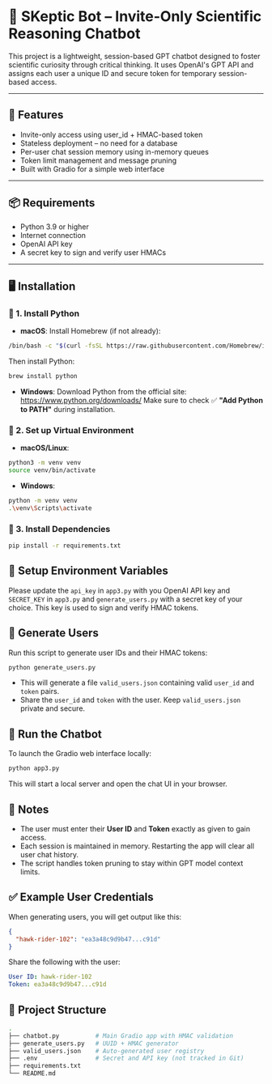 # 🧠 SKeptic Bot – Invite-Only Scientific Reasoning Chatbot

This project is a lightweight, session-based GPT chatbot designed to foster scientific curiosity through critical thinking. It uses OpenAI's GPT API and assigns each user a unique ID and secure token for temporary session-based access.

---

## 🚀 Features

- Invite-only access using user_id + HMAC-based token
- Stateless deployment – no need for a database
- Per-user chat session memory using in-memory queues
- Token limit management and message pruning
- Built with Gradio for a simple web interface

---

## 📦 Requirements

- Python 3.9 or higher
- Internet connection
- OpenAI API key
- A secret key to sign and verify user HMACs

---

## 🖥️ Installation

### 🔹 1. Install Python

- **macOS**: Install Homebrew (if not already):
```bash
/bin/bash -c "$(curl -fsSL https://raw.githubusercontent.com/Homebrew/install/HEAD/install.sh)"
```
Then install Python:
```bash
brew install python
```

- **Windows**: Download Python from the official site: https://www.python.org/downloads/
  Make sure to check ✅ **"Add Python to PATH"** during installation.

### 🔹 2. Set up Virtual Environment

- **macOS/Linux**:
```bash
python3 -m venv venv
source venv/bin/activate
```

- **Windows**:
```bash
python -m venv venv
.\venv\Scripts\activate
```

### 🔹 3. Install Dependencies
```bash
pip install -r requirements.txt
```

## 🔐 Setup Environment Variables

Please update the `api_key` in `app3.py` with you OpenAI API key and `SECRET_KEY` in `app3.py` and `generate_users.py` with a secret key of your choice. This key is used to sign and verify HMAC tokens.

## 👥 Generate Users

Run this script to generate user IDs and their HMAC tokens:
```bash
python generate_users.py
```

- This will generate a file `valid_users.json` containing valid `user_id` and `token` pairs.
- Share the `user_id` and `token` with the user. Keep `valid_users.json` private and secure.

## 💬 Run the Chatbot

To launch the Gradio web interface locally:
```bash
python app3.py
```
This will start a local server and open the chat UI in your browser.

## 📌 Notes

- The user must enter their **User ID** and **Token** exactly as given to gain access.
- Each session is maintained in memory. Restarting the app will clear all user chat history.
- The script handles token pruning to stay within GPT model context limits.

## ✅ Example User Credentials

When generating users, you will get output like this:
```json
{
  "hawk-rider-102": "ea3a48c9d9b47...c91d"
}
```

Share the following with the user:
```yaml
User ID: hawk-rider-102
Token: ea3a48c9d9b47...c91d
```

## 📂 Project Structure

```bash
.
├── chatbot.py          # Main Gradio app with HMAC validation
├── generate_users.py   # UUID + HMAC generator
├── valid_users.json    # Auto-generated user registry
├── .env                # Secret and API key (not tracked in Git)
├── requirements.txt
└── README.md
```